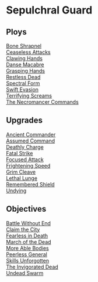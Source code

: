 
# Sepulchral Guard

## Ploys
[Bone Shrapnel](/cards/bone-shrapnel.md)<br />[Ceaseless Attacks](/cards/ceaseless-attacks.md)<br />[Clawing Hands](/cards/clawing-hands.md)<br />[Danse Macabre](/cards/danse-macabre.md)<br />[Grasping Hands](/cards/grasping-hands.md)<br />[Restless Dead](/cards/restless-dead.md)<br />[Spectral Form](/cards/spectral-form.md)<br />[Swift Evasion](/cards/swift-evasion.md)<br />[Terrifying Screams](/cards/terrifying-screams.md)<br />[The Necromancer Commands](/cards/the-necromancer-commands.md)

## Upgrades
[Ancient Commander](/cards/ancient-commander.md)<br />[Assumed Command](/cards/assumed-command.md)<br />[Deathly Charge](/cards/deathly-charge.md)<br />[Fatal Strike](/cards/fatal-strike.md)<br />[Focused Attack](/cards/focused-attack.md)<br />[Frightening Speed](/cards/frightening-speed.md)<br />[Grim Cleave](/cards/grim-cleave.md)<br />[Lethal Lunge](/cards/lethal-lunge.md)<br />[Remembered Shield](/cards/remembered-shield.md)<br />[Undying](/cards/undying.md)

## Objectives
[Battle Without End](/cards/battle-without-end.md)<br />[Claim the City](/cards/claim-the-city.md)<br />[Fearless in Death](/cards/fearless-in-death.md)<br />[March of the Dead](/cards/march-of-the-dead.md)<br />[More Able Bodies](/cards/more-able-bodies.md)<br />[Peerless General](/cards/peerless-general.md)<br />[Skills Unforgotten](/cards/skills-unforgotten.md)<br />[The Invigorated Dead](/cards/the-invigorated-dead.md)<br />[Undead Swarm](/cards/undead-swarm.md)
